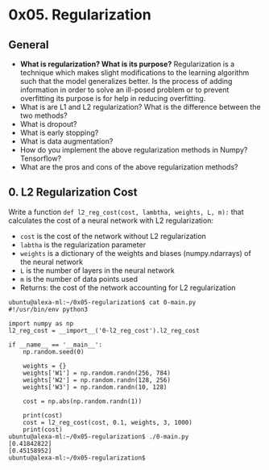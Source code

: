 # 0x05. Regularization

## General
* **What is regularization? What is its purpose?**
     Regularization is a technique which makes slight modifications to the learning algorithm such that the model generalizes better. Is the process of adding information in order to solve an ill-posed problem or to prevent overfitting
     its purpose is for help in reducing overfitting.
* What is are L1 and L2 regularization? What is the difference between the two methods?
* What is dropout?
* What is early stopping?
* What is data augmentation?
* How do you implement the above regularization methods in Numpy? Tensorflow?
* What are the pros and cons of the above regularization methods?

## 0. L2 Regularization Cost
Write a function `def l2_reg_cost(cost, lambtha, weights, L, m):` that calculates the cost of a neural network with L2 regularization:

* `cost` is the cost of the network without L2 regularization
* `labtha` is the regularization parameter
* `weights` is a dictionary of the weights and biases (numpy.ndarrays) of the neural network
* `L` is the number of layers in the neural network
* `m` is the number of data points used
* Returns: the cost of the network accounting for L2 regularization

```
ubuntu@alexa-ml:~/0x05-regularization$ cat 0-main.py 
#!/usr/bin/env python3

import numpy as np
l2_reg_cost = __import__('0-l2_reg_cost').l2_reg_cost

if __name__ == '__main__':
    np.random.seed(0)

    weights = {}
    weights['W1'] = np.random.randn(256, 784)
    weights['W2'] = np.random.randn(128, 256)
    weights['W3'] = np.random.randn(10, 128)

    cost = np.abs(np.random.randn(1))

    print(cost)
    cost = l2_reg_cost(cost, 0.1, weights, 3, 1000)
    print(cost)
ubuntu@alexa-ml:~/0x05-regularization$ ./0-main.py 
[0.41842822]
[0.45158952]
ubuntu@alexa-ml:~/0x05-regularization$ 
```
